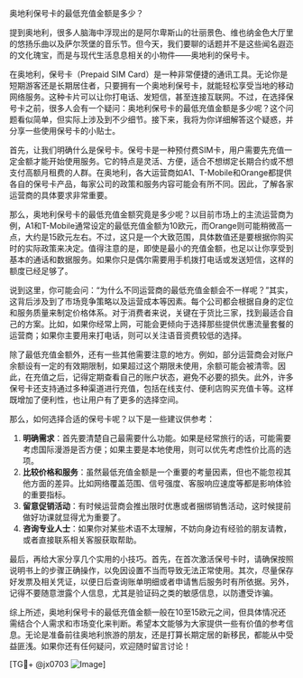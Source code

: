 奥地利保号卡的最低充值金额是多少？

提到奥地利，很多人脑海中浮现出的是阿尔卑斯山的壮丽景色、维也纳金色大厅里的悠扬乐曲以及萨尔茨堡的音乐节。但今天，我们要聊的话题并不是这些闻名遐迩的文化瑰宝，而是与现代生活息息相关的小物件——奥地利的保号卡。

在奥地利，保号卡（Prepaid SIM Card）是一种非常便捷的通讯工具。无论你是短期游客还是长期居住者，只要拥有一个奥地利保号卡，就能轻松享受当地的移动网络服务。这种卡片可以让你打电话、发短信，甚至连接互联网。不过，在选择保号卡之前，很多人会有一个疑问：奥地利保号卡的最低充值金额是多少呢？这个问题看似简单，但实际上涉及到不少细节。接下来，我将为你详细解答这个疑惑，并分享一些使用保号卡的小贴士。

首先，让我们明确什么是保号卡。保号卡是一种预付费SIM卡，用户需要先充值一定金额才能开始使用服务。它的特点是灵活、方便，适合不想绑定长期合约或不想支付高额月租费的人群。在奥地利，各大运营商如A1、T-Mobile和Orange都提供各自的保号卡产品，每家公司的政策和服务内容可能会有所不同。因此，了解各家运营商的具体要求非常重要。

那么，奥地利保号卡的最低充值金额究竟是多少呢？以目前市场上的主流运营商为例，A1和T-Mobile通常设定的最低充值金额为10欧元，而Orange则可能稍微高一点，大约是15欧元左右。不过，这只是一个大致范围，具体数值还是要根据你购买时的实际政策来决定。值得注意的是，即使是最小的充值金额，也足以让你享受到基本的通话和数据服务。如果你只是偶尔需要用手机拨打电话或发送短信，这样的额度已经足够了。

说到这里，你可能会问：“为什么不同运营商的最低充值金额会不一样呢？”其实，这背后涉及到了市场竞争策略以及运营成本等因素。每个公司都会根据自身的定位和服务质量来制定价格体系。对于消费者来说，关键在于货比三家，找到最适合自己的方案。比如，如果你经常上网，可能会更倾向于选择那些提供优惠流量套餐的运营商；如果你主要用来打电话，则可以关注语音资费较低的选择。

除了最低充值金额外，还有一些其他需要注意的地方。例如，部分运营商会对账户余额设有一定的有效期限制，如果超过这个期限未使用，余额可能会被清零。因此，在充值之后，记得定期查看自己的账户状态，避免不必要的损失。此外，许多保号卡还支持通过多种渠道进行充值，包括在线支付、便利店购买充值卡等。这样既增加了便利性，也让用户有了更多的选择空间。

那么，如何选择合适的保号卡呢？以下是一些建议供参考：

1. **明确需求**：首先要清楚自己最需要什么功能。如果是经常旅行的话，可能需要考虑国际漫游是否方便；如果主要是本地使用，则可以优先考虑性价比高的选项。
2. **比较价格和服务**：虽然最低充值金额是一个重要的考量因素，但也不能忽视其他方面的差异。比如网络覆盖范围、信号强度、客服响应速度等都是影响体验的重要指标。
3. **留意促销活动**：有时候运营商会推出限时优惠或者捆绑销售活动，这时候提前做好功课就显得尤为重要了。
4. **咨询专业人士**：如果你对某些术语不太理解，不妨向身边有经验的朋友请教，或者直接联系相关客服获取帮助。

最后，再给大家分享几个实用的小技巧。首先，在首次激活保号卡时，请确保按照说明书上的步骤正确操作，以免因设置不当而导致无法正常使用。其次，尽量保存好发票及相关凭证，以便日后查询账单明细或者申请售后服务时有所依据。另外，记得不要随意泄露个人信息，尤其是验证码之类的敏感信息，以防遭受诈骗。

综上所述，奥地利保号卡的最低充值金额一般在10至15欧元之间，但具体情况还需结合个人需求和市场变化来判断。希望本文能够为大家提供一些有价值的参考信息。无论是准备前往奥地利旅游的朋友，还是打算长期定居的新移民，都能从中受益匪浅。如果你还有任何疑问，欢迎随时留言讨论！

[TG💪+ @jx0703 ![Image](https://github.com/user-attachments/assets/dbca1d08-cadb-493c-b0ec-ad6f7a83f270)]